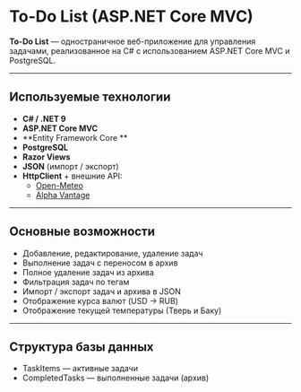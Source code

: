 #  To-Do List (ASP.NET Core MVC)

**To-Do List** — одностраничное веб-приложение для управления задачами, реализованное на C# с использованием ASP.NET Core MVC и PostgreSQL.

---

##  Используемые технологии

- **C# / .NET 9**
- **ASP.NET Core MVC**
- **Entity Framework Core **
- **PostgreSQL**
- **Razor Views**
- **JSON** (импорт / экспорт)
- **HttpClient** + внешние API:
  - [Open-Meteo](https://open-meteo.com/)
  - [Alpha Vantage](https://www.alphavantage.co/) 

---

##  Основные возможности

- Добавление, редактирование, удаление задач
- Выполнение задач с переносом в архив
- Полное удаление задач из архива
- Фильтрация задач по тегам
- Импорт / экспорт задач и архива в JSON
- Отображение курса валют (USD → RUB)
- Отображение текущей температуры (Тверь и Баку)

---

##  Структура базы данных

- TaskItems — активные задачи  
- CompletedTasks — выполненные задачи (архив)
